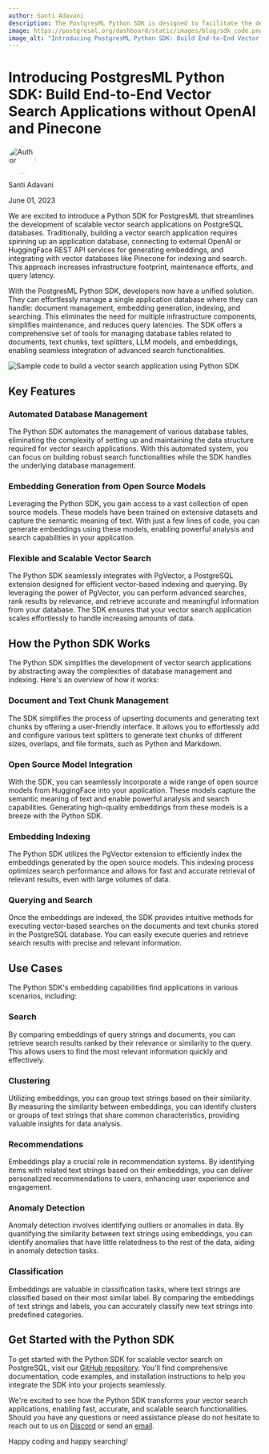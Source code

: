 ```yaml
---
author: Santi Adavani
description: The PostgresML Python SDK is designed to facilitate the development of end-to-end vector search applications without OpenAI and Pinecone. With this SDK, you can seamlessly manage various database tables related to documents, text chunks, text splitters, LLM (Large Language Model) models, and embeddings. By leveraging the SDK's capabilities, you can efficiently index LLM embeddings using PgVector for fast and accurate queries.
image: https://postgresml.org/dashboard/static/images/blog/sdk_code.png
image_alt: "Introducing PostgresML Python SDK: Build End-to-End Vector Search Applications without OpenAI and Pinecone"
---
```

# Introducing PostgresML Python SDK: Build End-to-End Vector Search Applications without OpenAI and Pinecone
<div class="d-flex align-items-center mb-4">
  <img width="54px" height="54px" src="/dashboard/static/images/team/santi.jpg" style="border-radius: 50%;" alt="Author" />
  <div class="ps-3 d-flex justify-content-center flex-column">
    <p class="m-0">Santi Adavani</p>
    <p class="m-0">June 01, 2023</p>
  </div>
</div>

We are excited to introduce a Python SDK for PostgresML that streamlines the development of scalable vector search applications on PostgreSQL databases. Traditionally, building a vector search application requires spinning up an application database, connecting to external OpenAI or HuggingFace REST API services for generating embeddings, and integrating with vector databases like Pinecone for indexing and search. This approach increases infrastructure footprint, maintenance efforts, and query latency.

With the PostgresML Python SDK, developers now have a unified solution. They can effortlessly manage a single application database where they can handle: document management, embedding generation, indexing, and searching. This eliminates the need for multiple infrastructure components, simplifies maintenance, and reduces query latencies. The SDK offers a comprehensive set of tools for managing database tables related to documents, text chunks, text splitters, LLM models, and embeddings, enabling seamless integration of advanced search functionalities.

<img src="/dashboard/static/images/blog/sdk_code.png" alt="Sample code to build a vector search application using Python SDK">

## Key Features

### Automated Database Management
The Python SDK automates the management of various database tables, eliminating the complexity of setting up and maintaining the data structure required for vector search applications. With this automated system, you can focus on building robust search functionalities while the SDK handles the underlying database management.

### Embedding Generation from Open Source Models
Leveraging the Python SDK, you gain access to a vast collection of open source models. These models have been trained on extensive datasets and capture the semantic meaning of text. With just a few lines of code, you can generate embeddings using these models, enabling powerful analysis and search capabilities in your application.

### Flexible and Scalable Vector Search
The Python SDK seamlessly integrates with PgVector, a PostgreSQL extension designed for efficient vector-based indexing and querying. By leveraging the power of PgVector, you can perform advanced searches, rank results by relevance, and retrieve accurate and meaningful information from your database. The SDK ensures that your vector search application scales effortlessly to handle increasing amounts of data.

## How the Python SDK Works

The Python SDK simplifies the development of vector search applications by abstracting away the complexities of database management and indexing. Here's an overview of how it works:

### Document and Text Chunk Management
The SDK simplifies the process of upserting documents and generating text chunks by offering a user-friendly interface. It allows you to effortlessly add and configure various text splitters to generate text chunks of different sizes, overlaps, and file formats, such as Python and Markdown.

### Open Source Model Integration
With the SDK, you can seamlessly incorporate a wide range of open source models from HuggingFace into your application. These models capture the semantic meaning of text and enable powerful analysis and search capabilities. Generating high-quality embeddings from these models is a breeze with the Python SDK.

### Embedding Indexing
The Python SDK utilizes the PgVector extension to efficiently index the embeddings generated by the open source models. This indexing process optimizes search performance and allows for fast and accurate retrieval of relevant results, even with large volumes of data.

### Querying and Search
Once the embeddings are indexed, the SDK provides intuitive methods for executing vector-based searches on the documents and text chunks stored in the PostgreSQL database. You can easily execute queries and retrieve search results with precise and relevant information.

## Use Cases

The Python SDK's embedding capabilities find applications in various scenarios, including:

### Search
By comparing embeddings of query strings and documents, you can retrieve search results ranked by their relevance or similarity to the query. This allows users to find the most relevant information quickly and effectively.

### Clustering
Utilizing embeddings, you can group text strings based on their similarity. By measuring the similarity between embeddings, you can identify clusters or groups of text strings that share common characteristics, providing valuable insights for data analysis.

### Recommendations
Embeddings play a crucial role in recommendation systems. By identifying items with related text strings based on their embeddings, you can deliver personalized recommendations to users, enhancing user experience and engagement.

### Anomaly Detection
Anomaly detection involves identifying outliers or anomalies in data. By quantifying the similarity between text strings using embeddings, you can identify anomalies that have little relatedness to the rest of the data, aiding in anomaly detection tasks.

### Classification
Embeddings are valuable in classification tasks, where text strings are classified based on their most similar label. By comparing the embeddings of text strings and labels, you can accurately classify new text strings into predefined categories.

## Get Started with the Python SDK

To get started with the Python SDK for scalable vector search on PostgreSQL, visit our [GitHub repository](https://github.com/postgresml/postgresml/tree/master/pgml-sdks/python/pgml). You'll find comprehensive documentation, code examples, and installation instructions to help you integrate the SDK into your projects seamlessly.

We're excited to see how the Python SDK transforms your vector search applications, enabling fast, accurate, and scalable search functionalities. Should you have any questions or need assistance please do not hesitate to reach out to us on [Discord](https://discord.gg/DmyJP3qJ7U) or send an [email](mailto:team@postgresml.org).

Happy coding and happy searching!

